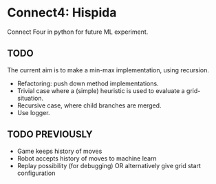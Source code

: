 # Connect4: Hispida
Connect Four in python for future ML experiment.

## TODO
The current aim is to make a min-max implementation, using recursion.
* Refactoring: push down method implementations.
* Trivial case where a (simple) heuristic is used to evaluate a grid-situation.
* Recursive case, where child branches are merged.
* Use logger.


## TODO PREVIOUSLY
* Game keeps history of moves
* Robot accepts history of moves to machine learn
* Replay possibility (for debugging) OR alternatively give grid start configuration

